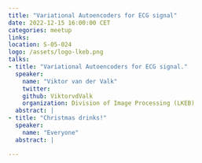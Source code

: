 ```yaml
---
title: "Variational Autoencoders for ECG signal"
date: 2022-12-15 16:00:00 CET
categories: meetup 
links:
location: S-05-024
logo: /assets/logo-lkeb.png
talks:
- title: "Variational Autoencoders for ECG signal."
  speaker:
    name: "Viktor van der Valk"
    twitter: 
    github: ViktorvdValk
    organization: Division of Image Processing (LKEB)
  abstract: |
- title: "Christmas drinks!"
  speaker:
    name: "Everyone"
  abstract: |

---
```

